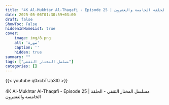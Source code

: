 ```yaml
---
title: "4K Al-Mukhtar Al-Thaqafi - Episode 25 | مسلسل المختار الثقفي - الحلقة الخامسة والعشرون"
date: 2025-05-06T01:30:59+03:00
draft: false
ShowToc: False
hiddenInHomeList: true
cover:
    image: img/8.png
    alt: 'صورة'
    caption: ''
    hidden: true
summary: ""
tags: ["مسلسل المختار الثقفي"]
categories: []
---
```


{{< youtube q0xcbTUa3I0 >}}  
<br>
4K Al-Mukhtar Al-Thaqafi - Episode 25 | مسلسل المختار الثقفي - الحلقة الخامسة والعشرون
